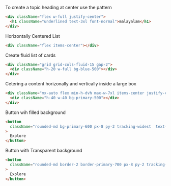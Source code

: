 To create a topic heading at center use the pattern

```html
<div className="flex w-full justify-center">
  <h1 className="underlined text-3xl font-normal">malayalam</h1>
</div>
```

Horizontally Centered List

```html
<div className="flex items-center"></div>
```

Create fluid list of cards

```html
<div className="grid grid-cols-fluid-15 gap-2">
  <div className="h-20 w-full bg-blue-500"></div>
</div>
```

Cetering a content horizonally and vertically inside a large box

```html
<div className="mx-auto flex min-h-dvh max-w-7xl items-center justify-center">
  <div className="h-40 w-40 bg-primary-500"></div>
</div>
```

Button wih filled background

```html
<button
  className="rounded-md bg-primary-600 px-8 py-2 tracking-widest  text-white shadow-lg transition duration-300 hover:bg-primary-700 focus:ring-2 focus:ring-primary-400 focus:ring-offset-1"
>
  Explore
</button>
```

Button with Transparent background

```html
<button
  className="rounded-md border-2 border-primary-700 px-8 py-2 tracking-widest text-primary-900 transition duration-300 hover:bg-primary-700 hover:text-white"
>
  Explore
</button>
```
